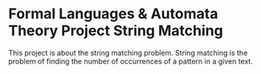 # Formal Languages & Automata Theory Project String Matching

This project is about the string matching problem. String matching is the problem of finding the number of occurrences of a pattern in a given text.
